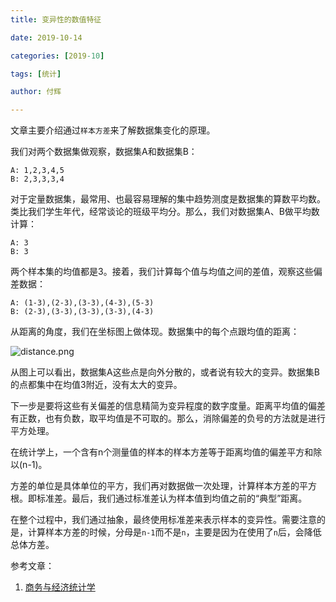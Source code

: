 ```yaml
---
title: 变异性的数值特征

date: 2019-10-14

categories: [2019-10]

tags: [统计]

author: 付辉

---
```


文章主要介绍通过`样本方差`来了解数据集变化的原理。

我们对两个数据集做观察，数据集A和数据集B：

```
A: 1,2,3,4,5
B: 2,3,3,3,4
```

对于定量数据集，最常用、也最容易理解的集中趋势测度是数据集的算数平均数。类比我们学生年代，经常谈论的班级平均分。那么，我们对数据集A、B做平均数计算：

```
A: 3
B: 3
```

两个样本集的均值都是3。接着，我们计算每个值与均值之间的差值，观察这些偏差数据：

```
A: (1-3),(2-3),(3-3),(4-3),(5-3)
B: (2-3),(3-3),(3-3),(3-3),(4-3)
```

从距离的角度，我们在坐标图上做体现。数据集中的每个点跟均值的距离：

![distance.png](https://i.loli.net/2019/10/14/7jfzAxvJT1eol3O.png)

从图上可以看出，数据集A这些点是向外分散的，或者说有较大的变异。数据集B的点都集中在均值3附近，没有太大的变异。

下一步是要将这些有关偏差的信息精简为变异程度的数字度量。距离平均值的偏差有正数，也有负数，取平均值是不可取的。那么，消除偏差的负号的方法就是进行平方处理。

在统计学上，一个含有n个测量值的样本的样本方差等于距离均值的偏差平方和除以(n-1)。

方差的单位是具体单位的平方，我们再对数据做一次处理，计算样本方差的平方根。即标准差。最后，我们通过标准差认为样本值到均值之前的“典型”距离。

在整个过程中，我们通过抽象，最终使用标准差来表示样本的变异性。需要注意的是，计算样本方差的时候，分母是`n-1`而不是`n`，主要是因为在使用了`n`后，会降低总体方差。

参考文章：

1. [商务与经济统计学](https://book.douban.com/subject/26410924/)